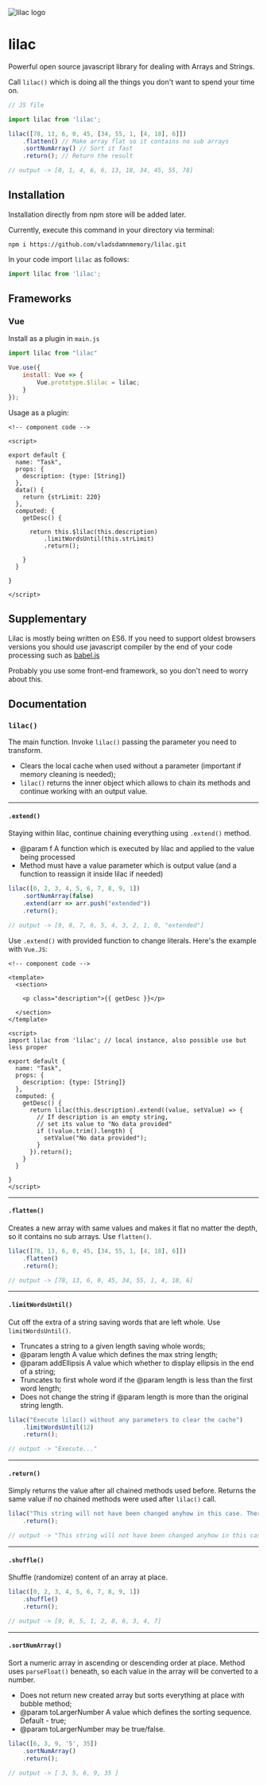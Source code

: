 ![lilac logo](https://www.dropbox.com/s/90r6awb7bcjlzsr/lilac_logo.png?dl=0)

# lilac

Powerful open source javascript library for dealing with Arrays and Strings.

Call `lilac()` which is doing all the things you don't want to spend your time on.

```javascript
// JS file

import lilac from 'lilac';

lilac([78, 13, 6, 0, 45, [34, 55, 1, [4, 18], 6]])
    .flatten() // Make array flat so it contains no sub arrays 
    .sortNumArray() // Sort it fast
    .return(); // Return the result

// output -> [0, 1, 4, 6, 6, 13, 18, 34, 45, 55, 78]
```

## Installation

Installation directly from npm store will be added later.

Currently, execute this command in your directory via terminal:

```text
npm i https://github.com/vladsdamnmemory/lilac.git
```

In your code import `lilac` as follows:

```javascript
import lilac from 'lilac';
```

## Frameworks

### Vue

Install as a plugin in `main.js`

```javascript
import lilac from "lilac"

Vue.use({
    install: Vue => {
        Vue.prototype.$lilac = lilac;
    }
});
```

Usage as a plugin:

```vue
<!-- component code -->

<script>

export default {
  name: "Task",
  props: {
    description: {type: [String]}
  },
  data() {
    return {strLimit: 220}
  },
  computed: {
    getDesc() {

      return this.$lilac(this.description)
          .limitWordsUntil(this.strLimit)
          .return();

    }
  }

}

</script>
```

## Supplementary

Lilac is mostly being written on ES6. If you need to support oldest browsers versions you should use javascript compiler
by the end of your code processing such as [babel.js](https://babeljs.io)

Probably you use some front-end framework, so you don't need to worry about this.

## Documentation

### `lilac()`

The main function. Invoke `lilac()` passing the parameter you need to transform.

* Clears the local cache when used without a parameter (important if memory cleaning is needed);
* `lilac()` returns the inner object which allows to chain its methods and continue working with an output value.

___

#### `.extend()`

Staying within lilac, continue chaining everything using `.extend()` method.

* @param f A function which is executed by lilac and applied to the value being processed
* Method must have a value parameter which is output value (and a function to reassign it inside lilac if needed)

```javascript
lilac([0, 2, 3, 4, 5, 6, 7, 8, 9, 1])
    .sortNumArray(false)
    .extend(arr => arr.push("extended"))
    .return();

// output -> [9, 8, 7, 6, 5, 4, 3, 2, 1, 0, "extended"]
```

Use `.extend()` with provided function to change literals. Here's the example with `Vue.JS`:

```vue
<!-- component code -->

<template>
  <section>

    <p class="description">{{ getDesc }}</p>

  </section>
</template>

<script>
import lilac from 'lilac'; // local instance, also possible use but less proper

export default {
  name: "Task",
  props: {
    description: {type: [String]}
  },
  computed: {
    getDesc() {
      return lilac(this.description).extend((value, setValue) => {
        // If description is an empty string, 
        // set its value to "No data provided"
        if (!value.trim().length) {
          setValue("No data provided");
        }
      }).return();
    }
  }

}
</script>
```

---

#### `.flatten()`

Creates a new array with same values and makes it flat no matter the depth, so it contains no sub arrays.
Use `flatten()`.

```javascript
lilac([78, 13, 6, 0, 45, [34, 55, 1, [4, 18], 6]])
    .flatten()
    .return();

// output -> [78, 13, 6, 0, 45, 34, 55, 1, 4, 18, 6]
```

___

#### `.limitWordsUntil()`

Cut off the extra of a string saving words that are left whole. Use `limitWordsUntil()`.

* Truncates a string to a given length saving whole words;
* @param length A value which defines the max string length;
* @param addEllipsis A value which whether to display ellipsis in the end of a string;
* Truncates to first whole word if the @param length is less than the first word length;
* Does not change the string if @param length is more than the original string length.

```javascript
lilac("Execute lilac() without any parameters to clear the cache")
    .limitWordsUntil(12)
    .return();

// output -> "Execute..."
```

___

#### `.return()`

Simply returns the value after all chained methods used before. Returns the same value if no chained methods were used
after `lilac()` call.

```javascript
lilac("This string will not have been changed anyhow in this case. There was no methods used.")
    .return();

// output -> "This string will not have been changed anyhow in this case. There was no methods used."
```

___

#### `.shuffle()`

Shuffle (randomize) content of an array at place.

```javascript
lilac([0, 2, 3, 4, 5, 6, 7, 8, 9, 1])
    .shuffle()
    .return();

// output -> [9, 0, 5, 1, 2, 8, 6, 3, 4, 7]
```

---

#### `.sortNumArray()`

Sort a numeric array in ascending or descending order at place. Method uses
`parseFloat()` beneath, so each value in the array will be converted to a number.

* Does not return new created array but sorts everything at place with bubble method;
* @param toLargerNumber A value which defines the sorting sequence. Default - true;
* @param toLargerNumber may be true/false.

```javascript
lilac([6, 3, 9, '5', 35])
    .sortNumArray()
    .return();

// output -> [ 3, 5, 6, 9, 35 ]
```
